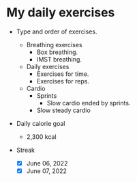 # My daily exercises

  - Type and order of exercises.
    - Breathing exercises
      - Box breathing.
      - IMST breathing.
    - Daily exercises
      - Exercises for time.
      - Exercises for reps.
    - Cardio
      - Sprints
        - Slow cardio ended by sprints.
      - Slow steady cardio

  - Daily calorie goal
    - 2,300 kcal

  - Streak
    - [x] June 06, 2022
    - [x] June 07, 2022
